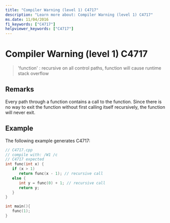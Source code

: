 ```yaml
---
title: "Compiler Warning (level 1) C4717"
description: "Learn more about: Compiler Warning (level 1) C4717"
ms.date: 11/04/2016
f1_keywords: ["C4717"]
helpviewer_keywords: ["C4717"]
---
```

# Compiler Warning (level 1) C4717

> 'function' : recursive on all control paths, function will cause runtime stack overflow

## Remarks

Every path through a function contains a call to the function. Since there is no way to exit the function without first calling itself recursively, the function will never exit.

## Example

The following example generates C4717:

```cpp
// C4717.cpp
// compile with: /W1 /c
// C4717 expected
int func(int x) {
   if (x > 1)
      return func(x - 1); // recursive call
   else {
      int y = func(0) + 1; // recursive call
      return y;
   }
}

int main(){
   func(1);
}
```
